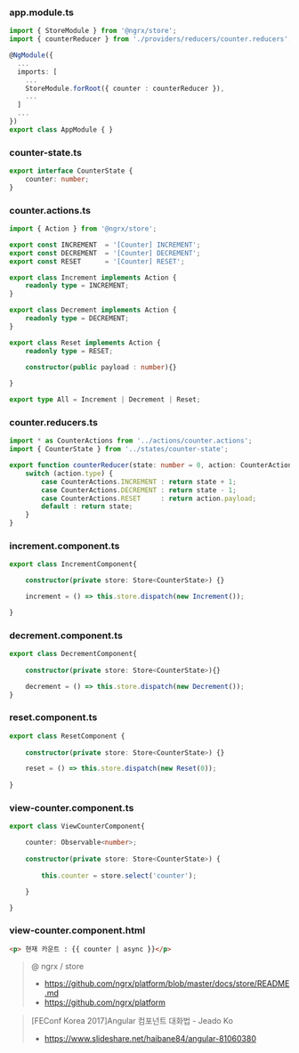 ### app.module.ts
```ts
import { StoreModule } from '@ngrx/store';
import { counterReducer } from './providers/reducers/counter.reducers';

@NgModule({
  ...
  imports: [
    ...
    StoreModule.forRoot({ counter : counterReducer }),
    ...
  ]
  ...
})
export class AppModule { }
```

### counter-state.ts
```ts
export interface CounterState {
    counter: number;
}
```

### counter.actions.ts
```ts
import { Action } from '@ngrx/store';

export const INCREMENT  = '[Counter] INCREMENT';
export const DECREMENT  = '[Counter] DECREMENT';
export const RESET      = '[Counter] RESET';

export class Increment implements Action {
    readonly type = INCREMENT;
}

export class Decrement implements Action {
    readonly type = DECREMENT;
}

export class Reset implements Action {
    readonly type = RESET;
    
    constructor(public payload : number){}

}

export type All = Increment | Decrement | Reset;
```

### counter.reducers.ts
```ts
import * as CounterActions from '../actions/counter.actions';
import { CounterState } from '../states/counter-state';

export function counterReducer(state: number = 0, action: CounterActions.All) {
    switch (action.type) {
        case CounterActions.INCREMENT : return state + 1;
        case CounterActions.DECREMENT : return state - 1;
        case CounterActions.RESET     : return action.payload;
        default : return state;
    }
}
```

### increment.component.ts
```ts
export class IncrementComponent{

    constructor(private store: Store<CounterState>) {}

    increment = () => this.store.dispatch(new Increment());

}
```

### decrement.component.ts
```ts
export class DecrementComponent{
    
    constructor(private store: Store<CounterState>){}

    decrement = () => this.store.dispatch(new Decrement());
}
```

### reset.component.ts
```ts
export class ResetComponent {
    
    constructor(private store: Store<CounterState>) {}

    reset = () => this.store.dispatch(new Reset(0));
    
}
```

### view-counter.component.ts
```ts
export class ViewCounterComponent{

    counter: Observable<number>;
  
    constructor(private store: Store<CounterState>) {
        
        this.counter = store.select('counter');

    }

}
```

### view-counter.component.html
```html
<p> 현재 카운트 : {{ counter | async }}</p>
```

> @ ngrx / store
> - https://github.com/ngrx/platform/blob/master/docs/store/README.md
> - https://github.com/ngrx/platform

> [FEConf Korea 2017]Angular 컴포넌트 대화법 - Jeado Ko
> - https://www.slideshare.net/haibane84/angular-81060380
